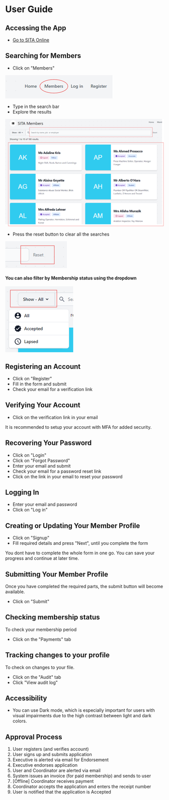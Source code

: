 # User Guide

## Accessing the App

- [Go to SITA Online](https://register.sita.ws)

## Searching for Members

- Click on "Members"

![img](/docs/img/members.png)
- Type in the search bar
- Explore the results

![img](/docs/img/members-list.png)
- Press the reset button to clear all the searches

![img](/docs/img/reset-button.png)

#### You can also filter by Membership status using the dropdown

![img](/docs/img/filter-member.png)

## Registering an Account

- Click on "Register"
- Fill in the form and submit
- Check your email for a verification link

## Verifying Your Account

- Click on the verification link in your email

It is recommended to setup your account with MFA for added security.

## Recovering Your Password

- Click on "Login"
- Click on "Forgot Password"
- Enter your email and submit
- Check your email for a password reset link
- Click on the link in your email to reset your password

## Logging In

- Enter your email and password
- Click on "Log in"

## Creating or Updating Your Member Profile

- Click on "Signup"
- Fill required details and press "Next", until you complete the form

You dont have to complete the whole form in one go. You can save your progress
and continue at later time.

## Submitting Your Member Profile

Once you have completed the required parts, the submit button will become available.

- Click on "Submit"

## Checking membership status

To check your membership period

- Click on the "Payments" tab

## Tracking changes to your profile

To check on changes to your file.

- Click on the "Audit" tab
- Click "View audit log"

## Accessibility

- You can use Dark mode, which is especially important for users with visual impairments due to the high contrast between light and dark colors.

## Approval Process

1. User registers (and verifies account)
2. User signs up and submits application
3. Executive is alerted via email for Endorsement
4. Executive endorses application
5. User and Coordinator are alerted via email
6. System issues an invoice (for paid membership) and sends to user
7. [Offline] Coordinator receives payment
8. Coordinator accepts the application and enters the receipt number
9. User is notified that the application is Accepted

